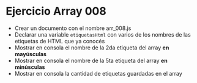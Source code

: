 # Ejercicio Array 008

* Crear un documento con el nombre arr_008.js
* Declarar una variable `etiquetasHtml` con varios de los nombres de las etiquetas de HTML que ya conocés
* Mostrar en consola el nombre de la 2da etiqueta del array **en mayúsculas**
* Mostrar en consola el nombre de la 5ta etiqueta del array **en minúsculas**
* Mostrar en consola la cantidad de etiquetas guardadas en el array